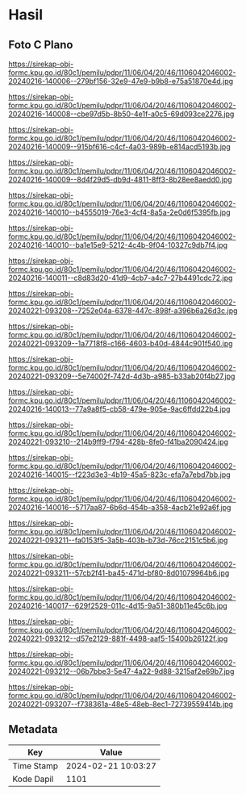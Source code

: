 # Hasil

## Foto C Plano

https://sirekap-obj-formc.kpu.go.id/80c1/pemilu/pdpr/11/06/04/20/46/1106042046002-20240216-140006--279bf156-32e9-47e9-b9b8-e75a51870e4d.jpg

https://sirekap-obj-formc.kpu.go.id/80c1/pemilu/pdpr/11/06/04/20/46/1106042046002-20240216-140008--cbe97d5b-8b50-4e1f-a0c5-69d093ce2276.jpg

https://sirekap-obj-formc.kpu.go.id/80c1/pemilu/pdpr/11/06/04/20/46/1106042046002-20240216-140009--915bf616-c4cf-4a03-989b-e814acd5193b.jpg

https://sirekap-obj-formc.kpu.go.id/80c1/pemilu/pdpr/11/06/04/20/46/1106042046002-20240216-140009--8d4f29d5-db9d-4811-8ff3-8b28ee8aedd0.jpg

https://sirekap-obj-formc.kpu.go.id/80c1/pemilu/pdpr/11/06/04/20/46/1106042046002-20240216-140010--b4555019-76e3-4cf4-8a5a-2e0d6f5395fb.jpg

https://sirekap-obj-formc.kpu.go.id/80c1/pemilu/pdpr/11/06/04/20/46/1106042046002-20240216-140010--ba1e15e9-5212-4c4b-9f04-10327c9db7f4.jpg

https://sirekap-obj-formc.kpu.go.id/80c1/pemilu/pdpr/11/06/04/20/46/1106042046002-20240216-140011--c8d83d20-41d9-4cb7-a4c7-27b4491cdc72.jpg

https://sirekap-obj-formc.kpu.go.id/80c1/pemilu/pdpr/11/06/04/20/46/1106042046002-20240221-093208--7252e04a-6378-447c-898f-a396b6a26d3c.jpg

https://sirekap-obj-formc.kpu.go.id/80c1/pemilu/pdpr/11/06/04/20/46/1106042046002-20240221-093209--1a7718f8-c166-4603-b40d-4844c901f540.jpg

https://sirekap-obj-formc.kpu.go.id/80c1/pemilu/pdpr/11/06/04/20/46/1106042046002-20240221-093209--5e74002f-742d-4d3b-a985-b33ab20f4b27.jpg

https://sirekap-obj-formc.kpu.go.id/80c1/pemilu/pdpr/11/06/04/20/46/1106042046002-20240216-140013--77a9a8f5-cb58-479e-905e-9ac6ffdd22b4.jpg

https://sirekap-obj-formc.kpu.go.id/80c1/pemilu/pdpr/11/06/04/20/46/1106042046002-20240221-093210--214b9ff9-f794-428b-8fe0-f41ba2090424.jpg

https://sirekap-obj-formc.kpu.go.id/80c1/pemilu/pdpr/11/06/04/20/46/1106042046002-20240216-140015--f223d3e3-4b19-45a5-823c-efa7a7ebd7bb.jpg

https://sirekap-obj-formc.kpu.go.id/80c1/pemilu/pdpr/11/06/04/20/46/1106042046002-20240216-140016--5717aa87-6b6d-454b-a358-4acb21e92a6f.jpg

https://sirekap-obj-formc.kpu.go.id/80c1/pemilu/pdpr/11/06/04/20/46/1106042046002-20240221-093211--fa0153f5-3a5b-403b-b73d-76cc2151c5b6.jpg

https://sirekap-obj-formc.kpu.go.id/80c1/pemilu/pdpr/11/06/04/20/46/1106042046002-20240221-093211--57cb2f41-ba45-471d-bf80-8d01079964b6.jpg

https://sirekap-obj-formc.kpu.go.id/80c1/pemilu/pdpr/11/06/04/20/46/1106042046002-20240216-140017--629f2529-011c-4d15-9a51-380b11e45c6b.jpg

https://sirekap-obj-formc.kpu.go.id/80c1/pemilu/pdpr/11/06/04/20/46/1106042046002-20240221-093212--d57e2129-881f-4498-aaf5-15400b26122f.jpg

https://sirekap-obj-formc.kpu.go.id/80c1/pemilu/pdpr/11/06/04/20/46/1106042046002-20240221-093212--06b7bbe3-5e47-4a22-9d88-3215af2e69b7.jpg

https://sirekap-obj-formc.kpu.go.id/80c1/pemilu/pdpr/11/06/04/20/46/1106042046002-20240221-093207--f738361a-48e5-48eb-8ec1-72739559414b.jpg


## Metadata

| Key        | Value               |
| ---------- | ------------------- |
| Time Stamp | 2024-02-21 10:03:27 |
| Kode Dapil | 1101                |



